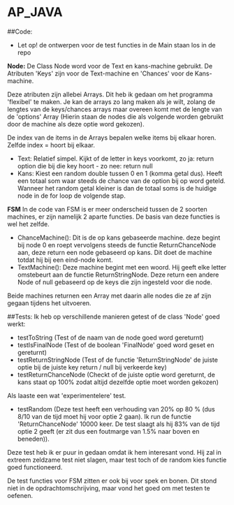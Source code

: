 # AP_JAVA
##Code:
- Let op! de ontwerpen voor de test functies in de Main staan los in de repo

**Node:**
De Class Node word voor de Text en kans-machine gebruikt. De Atributen 'Keys' zijn voor de Text-machine en 'Chances' voor de Kans-machine.

Deze atributen zijn allebei Arrays. Dit heb ik gedaan om het programma 'flexibel' te maken. Je kan de arrays zo lang maken als je wilt, zolang de lengtes van de keys/chances arrays maar overeen komt met de lengte van de 'options' Array 
(Hierin staan de nodes die als volgende worden gebruikt door de machine als deze optie word gekozen).

De index van de items in de Arrays bepalen welke items bij elkaar horen. Zelfde index = hoort bij elkaar.

- Text: Relatief simpel. Kijkt of de letter in keys voorkomt, zo ja: return option die bij die key hoort - zo nee: return null
- Kans: Kiest een random double tussen 0 en 1 (komma getal dus). Heeft een totaal som waar steeds de chance van de option bij op word geteld. Wanneer het random getal kleiner is dan de totaal soms is de huidige node in de for loop de volgende stap. 

**FSM**
In de code van FSM is er meer onderscheid tussen de 2 soorten machines, er zijn namelijk 2 aparte functies. De basis van deze functies is wel het zelfde.

- ChanceMachine(): Dit is de op kans gebaseerde machine. deze begint bij node 0 en roept vervolgens steeds de functie ReturnChanceNode aan, deze return een node gebaseerd op kans. Dit doet de machine totdat hij bij een eind-node komt.
- TextMachine(): Deze machine begint met een woord. Hij geeft elke letter omstebeurt aan de functie ReturnStringNode. Deze return een andere Node of null gebaseerd op de keys die zijn ingesteld voor die node.

Beide machines returnen een Array met daarin alle nodes die ze af zijn gegaan tijdens het uitvoeren.

##Tests:
Ik heb op verschillende manieren getest of de class 'Node' goed werkt:

- testToString (Test of de naam van de node goed word gereturnt)
- testIsFinalNode (Test of de boolean 'FinalNode' goed word geset en gereturnt)
- testReturnStringNode (Test of de functie 'ReturnStringNode' de juiste optie bij de juiste key return / null bij verkeerde key)
- testReturnChanceNode (Checkt of de juiste optie word gereturnt, de kans staat op 100% zodat altijd dezelfde optie moet worden gekozen)

Als laaste een wat 'experimentelere' test.
- testRandom (Deze test heeft een verhouding van 20% op 80 %  (dus 8/10 van de tijd moet hij voor optie 2 gaan). Ik run de functie 'ReturnChanceNode' 10000 keer. 
De test slaagt als hij 83% van de tijd optie 2 geeft (er zit dus een foutmarge van 1.5% naar boven en beneden)).

Deze test heb ik er puur in gedaan omdat ik hem interesant vond. Hij zal in extreem zeldzame test niet slagen, maar test toch of de random kies functie goed functioneerd.

De test functies voor FSM zitten er ook bij voor spek en bonen. Dit stond niet in de opdrachtomschrijving, maar vond het goed om met testen te oefenen.